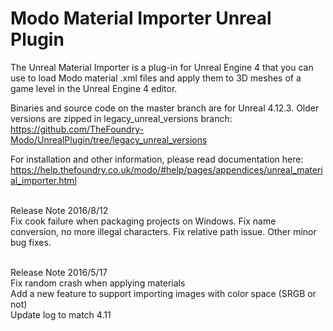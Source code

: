 # Modo Material Importer Unreal Plugin
The Unreal Material Importer is a plug-in for Unreal Engine 4 that you can use to load Modo material .xml files and apply them to 3D meshes of a game level in the Unreal Engine 4 editor.

Binaries and source code on the master branch are for Unreal 4.12.3. 
Older versions are zipped in legacy_unreal_versions branch:
https://github.com/TheFoundry-Modo/UnrealPlugin/tree/legacy_unreal_versions

For installation and other information, please read documentation here:
https://help.thefoundry.co.uk/modo/#help/pages/appendices/unreal_material_importer.html

<br>Release Note 2016/8/12</br>
Fix cook failure when packaging projects on Windows.
Fix name conversion, no more illegal characters.
Fix relative path issue.
Other minor bug fixes.

<br>Release Note 2016/5/17</br>
Fix random crash when applying materials  
Add a new feature to support importing images with color space (SRGB or not)  
Update log to match 4.11  